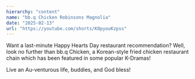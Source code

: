 ```yaml
---
hierarchy: "content"
name: "bb.q Chicken Robinsons Magnolia"
date: "2025-02-13"
url: "https://youtube.com/shorts/K0pyouKzpss"
---
```


Want a last-minute Happy Hearts Day restaurant recommendation? Well, look no further than bb.q Chicken, a Korean-style fried chicken restaurant chain which has been featured in some popular K-Dramas!

Live an Au-venturous life, buddies, and God bless!
